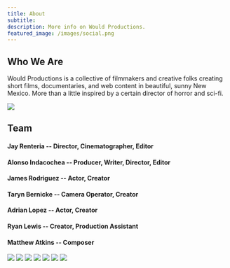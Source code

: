 ```yaml
---
title: About
subtitle:
description: More info on Would Productions.
featured_image: /images/social.png
---
```


## Who We Are

Would Productions is a collective of filmmakers and creative folks creating short films, documentaries, and web content in beautiful, sunny New Mexico. More than a little inspired by a certain director of horror and sci-fi.

![](/images/social.png)

## Team

#### Jay Renteria -- Director, Cinematographer, Editor
#### Alonso Indacochea -- Producer, Writer, Director, Editor
#### James Rodriguez -- Actor, Creator
#### Taryn Bernicke -- Camera Operator, Creator
#### Adrian Lopez -- Actor, Creator
#### Ryan Lewis -- Creator, Production Assistant
#### Matthew Atkins -- Composer

<div class="gallery" data-columns="3">
	<img src="/images/about/jay.jpg">
	<img src="/images/about/james.jpg">
	<img src="/images/about/alonso.jpg">
	<img src="/images/about/ryan.jpg">
	<img src="/images/about/taryn.jpg">
	<img src="/images/about/adrian.jpg">
	<img src="/images/about/mattkins.jpg">
</div>
